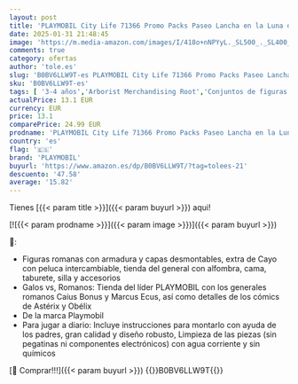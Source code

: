 ```yaml
---
layout: post
title: 'PLAYMOBIL City Life 71366 Promo Packs Paseo Lancha en la Luna de Miel  romántico Viaje en Barco  Maravillosa Luna de Miel Tras una Boda de ensueño  Juguetes para niños a Partir de 4 años'
date: 2025-01-31 21:48:45
image: 'https://m.media-amazon.com/images/I/418o+nNPYyL._SL500_._SL400_.jpg'
comments: true
category: ofertas
author: 'tole.es'
slug: 'B0BV6LLW9T-es PLAYMOBIL City Life 71366 Promo Packs Paseo Lancha en la...'
sku: 'B0BV6LLW9T-es'
tags: [ '3-4 años','Arborist Merchandising Root','Conjuntos de figuras de juguete','Juguetes','Juguetes y juegos','Muñecos y figuras','Self Service','Special Features Stores','b6d17eda-2c26-45ed-a098-453a9f96e839_0','b6d17eda-2c26-45ed-a098-453a9f96e839_1801','playmobil','🇪🇸', ]
actualPrice: 13.1 EUR
currency: EUR
price: 13.1
comparePrice: 24.99 EUR
prodname: 'PLAYMOBIL City Life 71366 Promo Packs Paseo Lancha en la Luna de Miel  romántico Viaje en Barco  Maravillosa Luna de Miel Tras una Boda de ensueño  Juguetes para niños a Partir de 4 años'
country: 'es'
flag: '🇪🇸'
brand: 'PLAYMOBIL'
buyurl: 'https://www.amazon.es/dp/B0BV6LLW9T/?tag=tolees-21'
descuento: '47.58'
average: '15.82'
---
```


Tienes [{{< param title >}}]({{< param buyurl >}}) aqui!

[![{{< param prodname >}}]({{< param image >}})]({{< param buyurl >}})

🔎:

- Figuras romanas con armadura y capas desmontables, extra de Cayo con peluca intercambiable, tienda del general con alfombra, cama, taburete, silla y accesorios
- Galos vs, Romanos: Tienda del líder PLAYMOBIL con los generales romanos Caius Bonus y Marcus Ecus, así como detalles de los cómics de Astérix y Obélix
- De la marca Playmobil
- Para jugar a diario: Incluye instrucciones para montarlo con ayuda de los padres, gran calidad y diseño robusto, Limpieza de las piezas (sin pegatinas ni componentes electrónicos) con agua corriente y sin químicos

[🛒 Comprar!!!]({{< param buyurl >}})
{{<world>}}B0BV6LLW9T{{</world>}}
